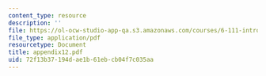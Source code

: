 ```yaml
---
content_type: resource
description: ''
file: https://ol-ocw-studio-app-qa.s3.amazonaws.com/courses/6-111-introductory-digital-systems-laboratory-spring-2006/72f13b37194dae1b61ebcb04f7c035aa_appendix12.pdf
file_type: application/pdf
resourcetype: Document
title: appendix12.pdf
uid: 72f13b37-194d-ae1b-61eb-cb04f7c035aa
---
```

